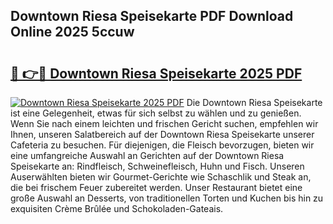 ## Downtown Riesa Speisekarte PDF Download Online 2025 5ccuw

# <h2><a href="http://gcdhwx.nevu.top/?p=Downtown+Riesa+Speisekarte">🔗 👉🔴 Downtown Riesa Speisekarte 2025 PDF</a></h2>

[![Downtown Riesa Speisekarte 2025 PDF](https://i.imgur.com/dBaPXMq.png)](http://gcdhwx.nevu.top/?p=Downtown+Riesa+Speisekarte)
Die Downtown Riesa Speisekarte ist eine Gelegenheit, etwas für sich selbst zu wählen und zu genießen. Wenn Sie nach einem leichten und frischen Gericht suchen, empfehlen wir Ihnen, unseren Salatbereich auf der Downtown Riesa Speisekarte unserer Cafeteria zu besuchen. Für diejenigen, die Fleisch bevorzugen, bieten wir eine umfangreiche Auswahl an Gerichten auf der Downtown Riesa Speisekarte an: Rindfleisch, Schweinefleisch, Huhn und Fisch. Unseren Auserwählten bieten wir Gourmet-Gerichte wie Schaschlik und Steak an, die bei frischem Feuer zubereitet werden. Unser Restaurant bietet eine große Auswahl an Desserts, von traditionellen Torten und Kuchen bis hin zu exquisiten Crème Brûlée und Schokoladen-Gateais.
